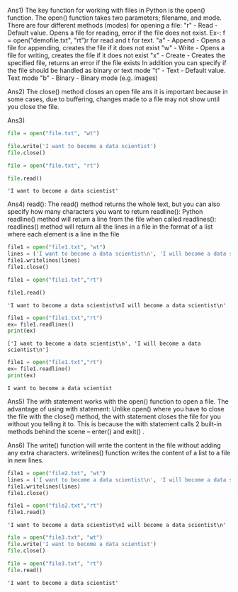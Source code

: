 ﻿Ans1) The key function for working with files in Python is the open() function. The open() function takes two parameters; filename, and mode.
There are four different methods (modes) for opening a file:
"r" - Read - Default value. Opens a file for reading, error if the file does not exist. Ex-: f = open("demofile.txt", "rt")r for read and t for text.
"a" - Append - Opens a file for appending, creates the file if it does not exist
"w" - Write - Opens a file for writing, creates the file if it does not exist
"x" - Create - Creates the specified file, returns an error if the file exists
In addition you can specify if the file should be handled as binary or text mode
"t" - Text - Default value. Text mode
"b" - Binary - Binary mode (e.g. images)

Ans2) The close() method closes an open file ans it is important because in some cases, due to buffering, changes made to a file may not show until you close the file.

Ans3)
```python
file = open("file.txt", "wt")
```


```python
file.write('I want to become a data scientist')
file.close()
```


```python
file = open("file.txt", "rt")
```


```python
file.read()
```




    'I want to become a data scientist'



Ans4) read(): The read() method returns the whole text, but you can also specify how many characters you want to return
readline(): Python readline() method will return a line from the file when called
readlines(): readlines() method will return all the lines in a file in the format of a list where each element is a line in the file


```python
file1 = open("file1.txt", "wt")
lines = ('I want to become a data scientist\n', 'I will become a data scientist\n')
file1.writelines(lines)
file1.close()
```


```python
file1 = open("file1.txt","rt")
```


```python
file1.read()
```




    'I want to become a data scientist\nI will become a data scientist\n'




```python
file1 = open("file1.txt","rt")
ex= file1.readlines()
print(ex)
```

    ['I want to become a data scientist\n', 'I will become a data scientist\n']



```python
file1 = open("file1.txt","rt")
ex= file1.readline()
print(ex)
```

    I want to become a data scientist
    


Ans5) The with statement works with the open() function to open a file.
The advantage of using with statement: Unlike open() where you have to close the file with the close() method, the with statement closes the file for you without you telling it to. This is because the with statement calls 2 built-in methods behind the scene – enter() and exit() .

Ans6) The write() function will write the content in the file without adding any extra characters.
writelines() function writes the content of a list to a file in new lines.


```python
file1 = open("file2.txt", "wt")
lines = ('I want to become a data scientist\n', 'I will become a data scientist\n')
file1.writelines(lines)
file1.close()
```


```python
file1 = open("file2.txt","rt")
file1.read()
```




    'I want to become a data scientist\nI will become a data scientist\n'




```python
file = open("file3.txt", "wt")
file.write('I want to become a data scientist')
file.close()
```


```python
file = open("file3.txt", "rt")
file.read()
```




    'I want to become a data scientist'




```python

```

